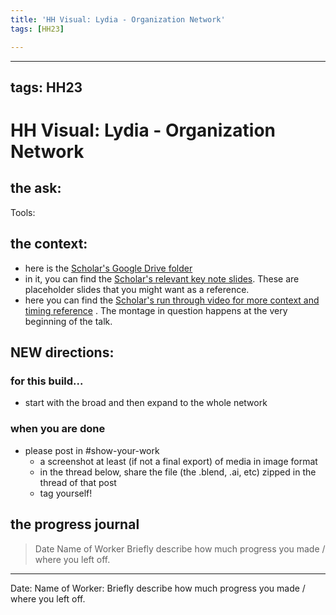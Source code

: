 ```yaml
---
title: 'HH Visual: Lydia - Organization Network'
tags: [HH23]

---
```


---
tags: HH23
---

# HH Visual: Lydia - Organization Network
## the ask:

Tools: 


## the context:
* here is the [Scholar's Google Drive folder](https://drive.google.com/drive/folders/1YKb7SZXXdjAd8hIjghmLISCc417sw-wL)
* in it, you can find the [Scholar's relevant key note slides](https://drive.google.com/drive/folders/1GvtK1H7ECMTfMiUYwHva9lPe0S6GvF6c). These are placeholder slides that you might want as a reference.
* here you can find the [Scholar's run through video for more context and timing reference](https://drive.google.com/file/d/145hAK-CCJX7KA6_ymiASec3uRXYPOG7C/view?usp=share_link) . The montage in question happens at the very beginning of the talk.

## NEW directions:
### for this build...
* start with the broad and then expand to the whole network




### when you are done
* please post in #show-your-work
    * a screenshot at least (if not a final export) of media in image format
    * in the thread below, share the file (the .blend, .ai, etc) zipped in the thread of that post
    * tag yourself!


## the progress journal
> Date
> Name of Worker
> Briefly describe how much progress you made / where you left off.

---
Date:
Name of Worker: 
Briefly describe how much progress you made / where you left off.







